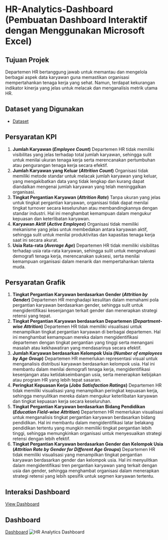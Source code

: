 # HR-Analytics-Dashboard (Pembuatan Dashboard Interaktif dengan Menggunakan Microsoft Excel)

## Tujuan Projek
Departemen HR bertanggung jawab untuk memantau dan mengelola berbagai aspek data karyawan guna memastikan organisasi mempertahankan tenaga kerja yang sehat. Namun, terdapat kekurangan indikator kinerja yang jelas untuk melacak dan menganalisis metrik utama HR.

## Dataset yang Digunakan
- <a href="https://github.com/ifanapridarahman/HR-Analytics-Dashboard/blob/main/HR%20DATA_Excel.xlsx">Dataset</a>

## Persyaratan KPI
1.	**Jumlah Karyawan (_Employee Count_)**
Departemen HR tidak memiliki visibilitas yang jelas terhadap total jumlah karyawan, sehingga sulit untuk menilai ukuran tenaga kerja serta merencanakan pertumbuhan atau pengurangan tenaga kerja secara efektif.
2. **Jumlah Karyawan yang Keluar (_Attrition Count_)**
Organisasi tidak memiliki metode standar untuk melacak jumlah karyawan yang keluar, yang mengakibatkan data yang tidak lengkap dan kurang dapat diandalkan mengenai jumlah karyawan yang telah meninggalkan organisasi.
3. **Tingkat Pergantian Karyawan (_Attrition Rate_)**
Tanpa ukuran yang jelas untuk tingkat pergantian karyawan, organisasi tidak dapat menilai tingkat turnover secara keseluruhan atau membandingkannya dengan standar industri. Hal ini menghambat kemampuan dalam mengukur kepuasan dan keterlibatan karyawan.
4.	**Karyawan Aktif (_Active Employee_)**
Organisasi tidak memiliki mekanisme yang jelas untuk membedakan antara karyawan aktif, sehingga sulit untuk menilai produktivitas dan kapasitas tenaga kerja saat ini secara akurat.
5.	**Usia Rata-rata (_Average Age_)**
Departemen HR tidak memiliki visibilitas terhadap usia rata-rata karyawan, sehingga sulit untuk mengevaluasi demografi tenaga kerja, merencanakan suksesi, serta menilai kemampuan organisasi dalam menarik dan mempertahankan talenta muda.

## Persyaratan Grafik
1. **Tingkat Pergantian Karyawan berdasarkan Gender (_Attrition by Gender_)**
Departemen HR menghadapi kesulitan dalam memahami pola pergantian karyawan berdasarkan gender, sehingga sulit untuk mengidentifikasi kesenjangan terkait gender dan menerapkan strategi retensi yang tepat.
2. **Tingkat Pergantian Karyawan berdasarkan Departemen (_Department-wise Attrition_)**
Departemen HR tidak memiliki visualisasi untuk menampilkan tingkat pergantian karyawan di berbagai departemen. Hal ini menghambat kemampuan mereka dalam mengidentifikasi departemen dengan tingkat pergantian yang tinggi serta menangani masalah atau kekhawatiran yang mendasarinya secara efektif.
3.	**Jumlah Karyawan berdasarkan Kelompok Usia (_Number of employees by Age Group_)**
Departemen HR memerlukan representasi visual untuk menganalisis distribusi karyawan berdasarkan kelompok usia. Hal ini membantu dalam menilai demografi tenaga kerja, mengidentifikasi kesenjangan atau ketidakseimbangan usia, serta menerapkan kebijakan atau program HR yang lebih tepat sasaran.
4.	**Peringkat Kepuasan Kerja (_Jobs Satisfaction Ratings_)**
Departemen HR tidak memiliki visualisasi yang menampilkan peringkat kepuasan kerja, sehingga menyulitkan mereka dalam mengukur keterlibatan karyawan dan tingkat kepuasan kerja secara keseluruhan.
5.	**Tingkat Pergantian Karyawan berdasarkan Bidang Pendidikan (_Education Field-wise Attrition_)**
Departemen HR memerlukan visualisasi untuk menganalisis tingkat pergantian karyawan berdasarkan bidang pendidikan. Hal ini membantu dalam mengidentifikasi latar belakang pendidikan tertentu yang mungkin memiliki tingkat pergantian lebih tinggi, sehingga memungkinkan organisasi untuk menyesuaikan strategi retensi dengan lebih efektif.
6.	**Tingkat Pergantian Karyawan berdasarkan Gender dan Kelompok Usia (_Attrition Rate by Gender for Different Age Groups_)**
Departemen HR tidak memiliki visualisasi yang menampilkan tingkat pergantian karyawan berdasarkan gender dan kelompok usia. Hal ini menyulitkan dalam mengidentifikasi tren pergantian karyawan yang terkait dengan usia dan gender, sehingga menghambat organisasi dalam menerapkan strategi retensi yang lebih spesifik untuk segmen karyawan tertentu.

## Interaksi Dashboard
<a href="https://github.com/ifanapridarahman/HR-Analytics-Dashboard/blob/main/HR%20DATA_Excel.xlsx">View Dashboard</a>

## Dashboard
<a href="https://github.com/ifanapridarahman/HR-Analytics-Dashboard/blob/main/HR%20Analytics%20Dashboard.png">Dashboard</a>
![HR Analytics Dashboard](https://github.com/user-attachments/assets/43349a56-0a28-4f02-91bb-c95e91aea4d0)












